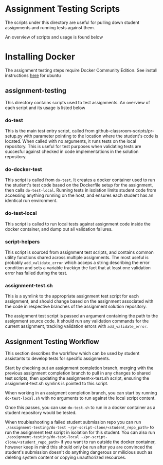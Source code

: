 # Assignment Testing Scripts

The scripts under this directory are useful for pulling down student assignments and running tests against them.

An overview of scripts and usage is found below

# Installing Docker

The assignment testing steps require Docker Community Edition.  See install instructions [here](https://docs.docker.com/install/linux/docker-ce/ubuntu/) for ubuntu


## assignment-testing

This directory contains scripts used to test assignments.  An overview of each script and its usage is listed below

### do-test

This is the main test entry script, called from github-classroom-scripts/pr-setup.py with parameter pointing to the location
where the student's code is located.  When called with no arguments, it runs tests on the local repository.  This is useful
for test purposes when validating tests are succesful against checked in code implementations in the solution repository.

### do-docker-test

This script is called from `do-test`.  It creates a docker container used to run the student's test code based on the Dockerfile
setup for the assignment, then calls `do-test-local`.  Running tests in isolation limits student code from accessing anything running
on the host, and ensures each student has an identical run environment.

### do-test-local

This script is called to run local tests against assignment code inside the docker container, and dump out all validation failures.

### script-helpers

This script is sourced from assignment test scripts, and contains common utility functions shared across multiple assignments.  The
most useful is probably `add_validate_error` which acceps a string describing the error condition and sets a variable trackign the fact
that at least one validation error has failed during the test.

### assignment-test.sh

This is a symlink to the appropriate assignment test script for each assignment, and should change based on the assignment associated
with the code in respective branches of the assignment solution repository.

The assignment test script is passed an argument containing the path to the assignment source code.  It should run any validation commands
for the current assignment, tracking validation errors with `add_validate_error`.

## Assignment Testing Workflow

This section describes the workflow which can be used by student assistants to develop tests for specific assignments.

Start by checking out an assignment completion branch, merging with the previous assignment completion branch to pull in any changes to shared
test scripts, then updating the assignment-x-test.sh script, ensuring the assignment-test.sh symlink is pointed to this script.

When working in an assigment completion branch, you can start by running `do-test-local.sh` with no arguments to run against the local script content.

Once this passes, you can use `do-test.sh` to run in a docker container as a student repository would be tested.

When troubleshooting a failed student submission repo you can run
`./assignment-testing/do-test ~/pr-script-clone/<student_repo_path>` to run the assignment test script in isolation for this student.
You can also run
`./assignment-testing/do-test-local ~/pr-script-clone/<student_repo_path>` if you want to run outside the docker container, however keep in mind this should
only be run after you are convinced the student's submission doesn't do anything dangerous or milicious such as deleting system content or copying unauthorized
resources.

